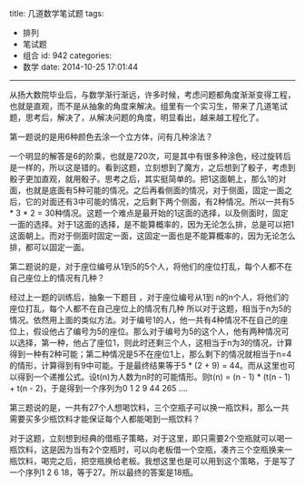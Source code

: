 title: 几道数学笔试题
tags:
  - 排列
  - 笔试题
  - 组合
id: 942
categories:
  - 数学
date: 2014-10-25 17:01:44
---

从扬大数院毕业后，与数学渐行渐远，许多时候，考虑问题都角度渐渐变得工程，也就是直观，而不是从抽象的角度来解决。组里有一个实习生，带来了几道笔试题，思考后，解决了，从解决问题的角度，明显看出，越来越工程化了。

第一题说的是用6种颜色去涂一个立方体，问有几种涂法？

一个明显的解答是6的阶乘，也就是720次，可是其中有很多种涂色，经过旋转后是一样的，所以这是错的。看到这题，立刻想到了魔方，之后想到了骰子，考虑到骰子更加直观，就用骰子。思考之后，其实挺简单的。把1这面朝上，那么1的对面，也就是底面有5种可能的情况。之后再看侧面的情况，对于侧面，固定一面之后，它的对面还有3中可能的情况，之后剩下两个侧面，有2种情况。所以一共有5 * 3 * 2 = 30种情况。这题一个难点是最开始的1这面的选择，以及侧面时，固定一面的选择。对于1这面的选择，是不能算概率的，因为无论怎么排，总是可以把1这面朝上。而对于侧面时固定一面，这固定一面也是不能算概率的，因为无论怎么排，都可以固定一面。

第二题说的是，对于座位编号从1到5的5个人，将他们的座位打乱，每个人都不在自己座位上的情况有几种？

经过上一题的训练后，抽象一下题目 ，对于座位编号从1到 n的n个人，将他们的座位打乱，每个人都不在自己座位上的情况有几种
所以对于这题，相当于n为5的情况。依然用上面的类似方法。对于编号1的人，他一共有4种情况不在自己的座位上，假设他占了编号为5的座位。那么对于编号为5的这个人，他有两种情况可以选择，第一种，他占了座位1，则此时还剩三个人，这相当于n为3的情况，计算得到一种有2种可能；第二种情况是5不在座位1上，那么剩下的情况就相当于n=4的情形，计算得到有9中可能。于是最终结果等于5 * (2 + 9) = 44。而从这里也可以得到一个递推公式。设t(n)为人数为n时的可能情形。则t(n) = (n - 1) * (t(n - 1) + t(n - 2)，于是得到一个序列为0 1 2 9 44 265 ....

第三题说的是，一共有27个人想喝饮料，三个空瓶子可以换一瓶饮料，那么一共需要买多少瓶饮料才能保证每个人都能喝到一瓶饮料？

对于这题，立刻想到经典的借瓶子策略，对于这里，即只需要2个空瓶就可以喝一瓶饮料，这是因为当有2个空瓶时，可以向老板借一个空瓶，凑齐三个空瓶换来一瓶饮料，喝完之后，把空瓶换给老板。我想这里也是可以用到这个策略，于是写了一个序列1 2 6 18，等于27。所以最终的答案是18瓶。